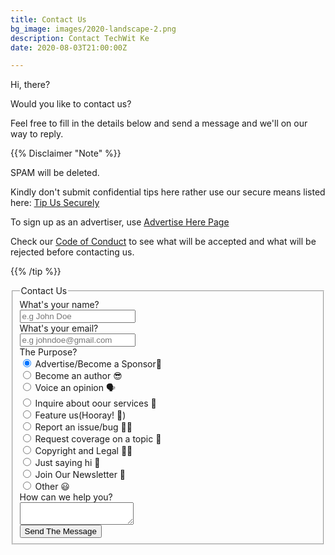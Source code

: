 ```yaml
---
title: Contact Us
bg_image: images/2020-landscape-2.png
description: Contact TechWit Ke
date: 2020-08-03T21:00:00Z

---
```

Hi, there? 

Would you like to contact us?

Feel free to fill in the details below and send a message and we'll on our way to reply.

{{% Disclaimer "Note" %}}

SPAM will be deleted.

Kindly don't submit confidential tips here rather use our secure means listed here: [Tip Us Securely](/tip-us)

To sign up as an advertiser, use [Advertise Here Page](/advertise)

Check our [Code of Conduct](/code-of-conduct) to see what will be accepted and what will be rejected before contacting us.

{{% /tip %}}


<form class="form-horizontal" data-netlify="true">
<fieldset>
<!-- Form Name -->
<legend>Contact Us</legend>
<!-- Text input-->
<div class="form-group">
  <label class="col-md-4 control-label" for="name">What's your name?</label>  
  <div class="col-md-4">
  <input id="name" name="name" type="text" placeholder="e.g John Doe" class="form-control input-md" required="">
  </div>
</div>
<!-- Text input-->
<div class="form-group">
  <label class="col-md-4 control-label" for="email">What's your email?</label>  
  <div class="col-md-4">
  <input id="email" name="email" type="text" placeholder="e.g johndoe@gmail.com" class="form-control input-md" required="">
  </div>
</div>
<!-- Multiple Radios -->
<div class="form-group">
  <label class="col-md-4 control-label" for="purpose">The Purpose?</label>
  <div class="col-md-4">
  <div class="radio">
    <label for="purpose-0">
      <input type="radio" name="purpose" id="purpose-0" value="1" checked="checked">
      Advertise/Become a Sponsor🤝
    </label>
	</div>
  <div class="radio">
    <label for="purpose-1">
      <input type="radio" name="purpose" id="purpose-1" value="2">
      Become an author 😎
    </label>
	</div>
  <div class="radio">
    <label for="purpose-2">
      <input type="radio" name="purpose" id="purpose-2" value="3">
      Voice an opinion 🗣
    </label>
	</div>
  <div class="radio">
    <label for="purpose-3">
      <input type="radio" name="purpose" id="purpose-3" value="4">
      Inquire about oour services 💼
    </label>
	</div>
  <div class="radio">
    <label for="purpose-4">
      <input type="radio" name="purpose" id="purpose-4" value="5">
      Feature us(Hooray! 🎉)
    </label>
	</div>
  <div class="radio">
    <label for="purpose-5">
      <input type="radio" name="purpose" id="purpose-5" value="6">
      Report an issue/bug 🙁🐛
    </label>
	</div>
  <div class="radio">
    <label for="purpose-6">
      <input type="radio" name="purpose" id="purpose-6" value="7">
      Request coverage on a topic 🤩
    </label>
	</div>
  <div class="radio">
    <label for="purpose-7">
      <input type="radio" name="purpose" id="purpose-7" value="8">
      Copyright and Legal 👮‍♂️
    </label>
	</div>
  <div class="radio">
    <label for="purpose-8">
      <input type="radio" name="purpose" id="purpose-8" value="9">
      Just saying hi 👋
    </label>
	</div>
  <div class="radio">
    <label for="purpose-9">
      <input type="radio" name="purpose" id="purpose-9" value="10">
      Join Our Newsletter 📨
    </label>
	</div>
  <div class="radio">
    <label for="purpose-10">
      <input type="radio" name="purpose" id="purpose-10" value="11">
      Other 😃
    </label>
	</div>
  </div>
</div>
<!-- Textarea -->
<div class="form-group">
  <label class="col-md-4 control-label" for="message">How can we help you?</label>
  <div class="col-md-4">                     
    <textarea class="form-control" id="message" name="message"></textarea>
  </div>
</div>
<!-- Button -->
<div class="form-group">
  <label class="col-md-4 control-label" for="submit"></label>
  <div class="col-md-4">
    <button id="submit" name="submit" class="btn btn-primary">Send The Message</button>
  </div>
</div>
</fieldset>
</form>

